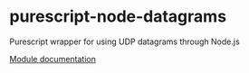 # purescript-node-datagrams
Purescript wrapper for using UDP datagrams through Node.js

[Module documentation](docs/Node/Datagram.md)
